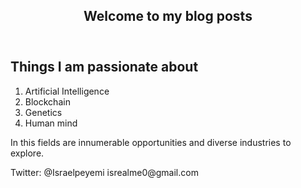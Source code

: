 <header>
  <h2>Welcome to my blog posts</h2>
</header>

## Things I am passionate about
1. Artificial Intelligence
2. Blockchain
3. Genetics
4. Human mind

In this fields are innumerable opportunities and diverse industries to explore.

<footer>
Twitter: @Israelpeyemi
isrealme0@gmail.com  
</footer>

